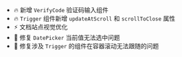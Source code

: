 - 🔥 新增 `VerifyCode` 验证码输入组件
- 🔥 `Trigger` 组件新增 `updateAtScroll` 和 `scrollToClose` 属性
- ⚡️ 文档站点视觉优化
- 🐞 修复 `DatePicker` 当前值无法选中问题
- 🐞 修复涉及 `Trigger` 的组件在容器滚动无法跟随的问题
